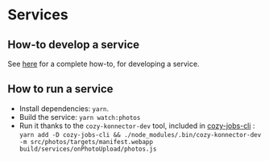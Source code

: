 # Services

## How-to develop a service

See [here](https://github.com/cozy/cozy.github.io/blob/dev/src/howTos/dev/services.md) for a complete how-to, for developing a service.

## How to run a service

* Install dependencies: `yarn`.
* Build the service: `yarn watch:photos`
* Run it thanks to the `cozy-konnector-dev` tool, included in [cozy-jobs-cli](https://github.com/konnectors/libs/tree/master/packages/cozy-jobs-cli#cozy-run-dev) : `yarn add -D cozy-jobs-cli && ./node_modules/.bin/cozy-konnector-dev -m src/photos/targets/manifest.webapp build/services/onPhotoUpload/photos.js`
